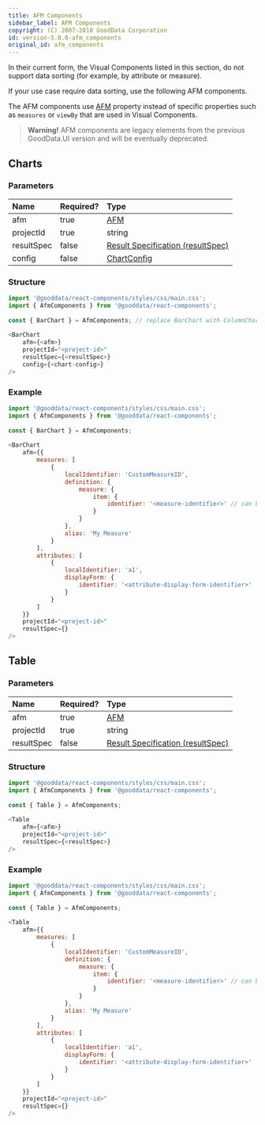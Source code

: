 ```yaml
---
title: AFM Components
sidebar_label: AFM Components
copyright: (C) 2007-2018 GoodData Corporation
id: version-5.0.0-afm_components
original_id: afm_components
---
```


In their current form, the Visual Components listed in this section, do not support data sorting (for example, by attribute or measure).

If your use case require data sorting, use the following AFM components.

The AFM components use [AFM](afm.md) property instead of specific properties such as `measures` or `viewBy` that are used in Visual Components.

> **Warning!** AFM components are legacy elements from the previous GoodData.UI version and will be eventually deprecated.

## Charts

### Parameters

| Name | Required? | Type |
| :--- | :--- | :--- |
| afm | true | [AFM](afm.md) |
| projectId | true | string |
| resultSpec  | false | [Result Specification \(resultSpec\)](result_specification.md) |
| config  | false | [ChartConfig](15_props__chart_config.md) |

### Structure

```javascript
import '@gooddata/react-components/styles/css/main.css';
import { AfmComponents } from '@gooddata/react-components';
 
const { BarChart } = AfmComponents; // replace BarChart with ColumnChart, LineChart, or PieChart whenever needed
 
<BarChart
    afm={<afm>}
    projectId="<project-id>"
    resultSpec={<resultSpec>}
    config={<chart-config>}
/>
```

### Example

```javascript
import '@gooddata/react-components/styles/css/main.css';
import { AfmComponents } from '@gooddata/react-components';
 
const { BarChart } = AfmComponents;
 
<BarChart
    afm={{
        measures: [
            {
                localIdentifier: 'CustomMeasureID',
                definition: {
                    measure: {
                        item: {
                            identifier: '<measure-identifier>' // can be referenced from the exported catalog
                        }
                    }
                },
                alias: 'My Measure'
            }
        ],
        attributes: [
            {
                localIdentifier: 'a1',
                displayForm: {
                    identifier: '<attribute-display-form-identifier>'
                }
            }
        ]
    }}
    projectId="<project-id>"
    resultSpec={}
/>
```

## Table

### Parameters

| Name | Required? | Type |
| :--- | :--- | :--- |
| afm | true | [AFM](afm.md) |
| projectId | true | string |
| resultSpec  | false | [Result Specification \(resultSpec\)](result_specification.md) |

### Structure

```javascript
import '@gooddata/react-components/styles/css/main.css';
import { AfmComponents } from '@gooddata/react-components';
 
const { Table } = AfmComponents;
 
<Table
    afm={<afm>}
    projectId="<project-id>"
    resultSpec={<resultSpec>}
/>
```

### Example

```javascript
import '@gooddata/react-components/styles/css/main.css';
import { AfmComponents } from '@gooddata/react-components';
 
const { Table } = AfmComponents;
 
<Table
    afm={{
        measures: [
            {
                localIdentifier: 'CustomMeasureID',
                definition: {
                    measure: {
                        item: {
                            identifier: '<measure-identifier>' // can be referenced from the exported catalog
                        }
                    }
                },
                alias: 'My Measure'
            }
        ],
        attributes: [
            {
                localIdentifier: 'a1',
                displayForm: {
                    identifier: '<attribute-display-form-identifier>'
                }
            }
        ]
    }}
    projectId="<project-id>"
    resultSpec={}
/>
```
